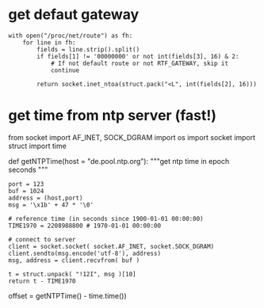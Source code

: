 # get defaut gateway

    with open("/proc/net/route") as fh:
        for line in fh:
            fields = line.strip().split()
            if fields[1] != '00000000' or not int(fields[3], 16) & 2:
                # If not default route or not RTF_GATEWAY, skip it
                continue

            return socket.inet_ntoa(struct.pack("<L", int(fields[2], 16)))




# get time from ntp server (fast!)


from socket import AF_INET, SOCK_DGRAM
import os
import socket
import struct
import time

def getNTPTime(host = "de.pool.ntp.org"):
    """get ntp time in epoch seconds """


    port = 123
    buf = 1024
    address = (host,port)
    msg = '\x1b' + 47 * '\0'

    # reference time (in seconds since 1900-01-01 00:00:00)
    TIME1970 = 2208988800 # 1970-01-01 00:00:00

    # connect to server
    client = socket.socket( socket.AF_INET, socket.SOCK_DGRAM)
    client.sendto(msg.encode('utf-8'), address)
    msg, address = client.recvfrom( buf )

    t = struct.unpack( "!12I", msg )[10]
    return t - TIME1970


offset = getNTPTime() - time.time())
